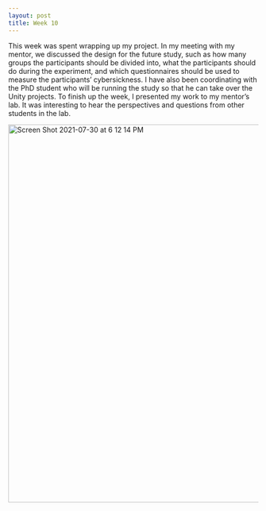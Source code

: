 ```yaml
---
layout: post
title: Week 10
---
```


This week was spent wrapping up my project. In my meeting with my mentor, we discussed the design for the future study, such as how many groups the participants should be divided into, what the participants should do during the experiment, and which questionnaires should be used to measure the participants’ cybersickness. I have also been coordinating with the PhD student who will be running the study so that he can take over the Unity projects. To finish up the week, I presented my work to my mentor’s lab. It was interesting to hear the perspectives and questions from other students in the lab.

<img width="761" alt="Screen Shot 2021-07-30 at 6 12 14 PM" src="https://user-images.githubusercontent.com/48161551/127716505-3f677483-e6fc-4dd3-9469-cc3256f45aa6.png">
